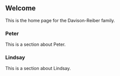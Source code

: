 ## Welcome

This is the home page for the Davison-Reiber family.

### Peter
This is a section about Peter.

### Lindsay
This is a section about Lindsay.
